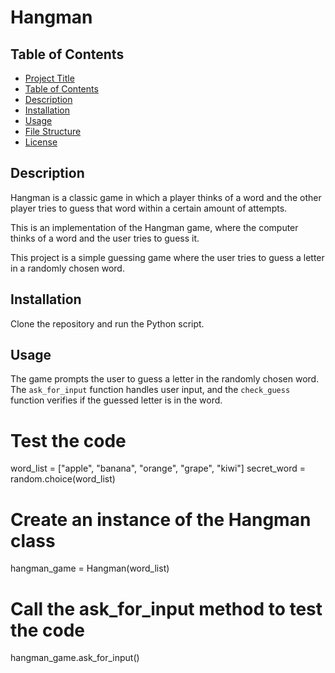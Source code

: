 # Hangman

## Table of Contents
- [Project Title](#project-title)
- [Table of Contents](#table-of-contents)
- [Description](#description)
- [Installation](#installation)
- [Usage](#usage)
- [File Structure](#file-structure)
- [License](#license)

## Description
Hangman is a classic game in which a player thinks of a word and the other player tries to guess that word within a certain amount of attempts.

This is an implementation of the Hangman game, where the computer thinks of a word and the user tries to guess it.

This project is a simple guessing game where the user tries to guess a letter in a randomly chosen word.

## Installation
Clone the repository and run the Python script.

## Usage
The game prompts the user to guess a letter in the randomly chosen word. The `ask_for_input` function handles user input, and the `check_guess` function verifies if the guessed letter is in the word.

# Test the code
word_list = ["apple", "banana", "orange", "grape", "kiwi"]
secret_word = random.choice(word_list)

# Create an instance of the Hangman class
hangman_game = Hangman(word_list)

# Call the ask_for_input method to test the code
hangman_game.ask_for_input()